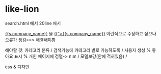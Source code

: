 # like-lion

search.html 에서  20line 에서 
<td><a href="">{{s.company_name}}</a></td> 을 
<td><a href="{% url 'company_detail' company.id %}">{{">{{s.company_name}}</a></td> 이런식으로 수정하고 싶으나 
오류가 생김==> 해결해야함 



해야할 것:
카테고리 분류 / 
검색기능에 카테고리 별로 가능하도록 /
사용자 생성 % 좋아요 표시 % 개인 페이지에 정렬-> n:m /
모델보강(안에 적혀있음) /


css & 디자인




